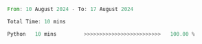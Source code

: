 <!--START_SECTION:waka-->

```rust
From: 10 August 2024 - To: 17 August 2024

Total Time: 10 mins

Python   10 mins         >>>>>>>>>>>>>>>>>>>>>>>>>   100.00 %
```

<!--END_SECTION:waka-->

